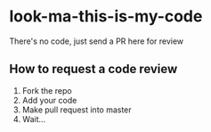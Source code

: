 # look-ma-this-is-my-code

There's no code, just send a PR here for review

## How to request a code review
1. Fork the repo
2. Add your code
3. Make pull request into master
4. Wait...

